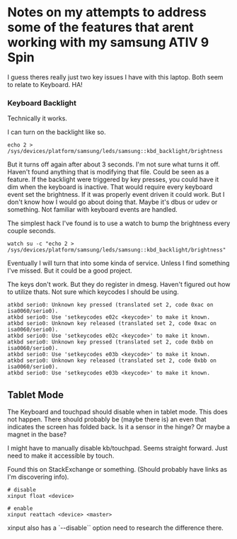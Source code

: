 # Notes on my attempts to address some of the features that arent working with my samsung ATIV 9 Spin

I guess theres really just two key issues I have with this laptop. Both seem to relate to Keyboard. HA!

### Keyboard Backlight
Technically it works.

I can turn on the backlight like so.
```
echo 2 > /sys/devices/platform/samsung/leds/samsung::kbd_backlight/brightness
```

But it turns off again after about 3 seconds. I'm not sure what turns it off. Haven't found anything that is modifying that file.
Could be seen as a feature. If the backlight were triggered by key presses, you could have it dim when the keyboard is inactive.
That would require every keyboard event set the brightness. If it was properly event driven it could work.
But I don't know how I would go about doing that. Maybe it's dbus or udev or something.
Not familiar with keyboard events are handled.

The simplest hack I've found is to use a watch to bump the brightness every couple seconds.
```
watch su -c "echo 2 > /sys/devices/platform/samsung/leds/samsung::kbd_backlight/brightness"
```

Eventually I will turn that into some kinda of service. Unless I find something I've missed. But it could be a good project.

The keys don't work. But they do register in dmesg. Haven't figured out how to utilize thats.
Not sure which keycodes I should be using.
```
atkbd serio0: Unknown key pressed (translated set 2, code 0xac on isa0060/serio0).
atkbd serio0: Use 'setkeycodes e02c <keycode>' to make it known.
atkbd serio0: Unknown key released (translated set 2, code 0xac on isa0060/serio0).
atkbd serio0: Use 'setkeycodes e02c <keycode>' to make it known.
atkbd serio0: Unknown key pressed (translated set 2, code 0xbb on isa0060/serio0).
atkbd serio0: Use 'setkeycodes e03b <keycode>' to make it known.
atkbd serio0: Unknown key released (translated set 2, code 0xbb on isa0060/serio0).
atkbd serio0: Use 'setkeycodes e03b <keycode>' to make it known.
```

## Tablet Mode
The Keyboard and touchpad should disable when in tablet mode. This does not happen.
There should probably be (maybe there is) an even that indicates the screen has folded back.
Is it a sensor in the hinge? Or maybe a magnet in the base?

I might have to manually disable kb/touchpad. Seems straight forward. Just need to make it accessible by touch.

Found this on StackExchange or something. (Should probably have links as I'm discovering info).
```
# disable
xinput float <device>

# enable
xinput reattach <device> <master>
```

xinput also has a `--disable`` option need to research the difference there.


